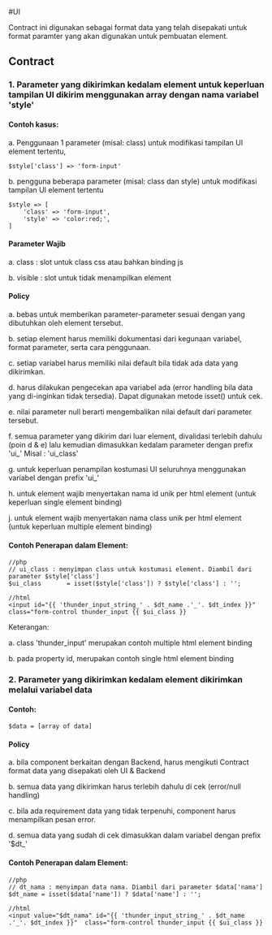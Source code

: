 #UI

Contract ini digunakan sebagai format data yang telah disepakati untuk format paramter yang akan digunakan untuk pembuatan element. 

## Contract

### 1. Parameter yang dikirimkan kedalam element untuk keperluan tampilan UI dikirim menggunakan array dengan nama variabel 'style'

#### Contoh kasus:

a. Penggunaan 1 parameter (misal: class) untuk modifikasi tampilan UI element tertentu, 

	$style['class'] => 'form-input'

b. pengguna beberapa parameter (misal: class dan style) untuk modifikasi tampilan UI element tertentu

	$style => [
		'class' => 'form-input',
		'style' => 'color:red;',
	]

#### Parameter Wajib

a. class : slot untuk class css atau bahkan binding js

b. visible : slot untuk tidak menampilkan element

#### Policy

a. bebas untuk memberikan parameter-parameter sesuai dengan yang dibutuhkan oleh element tersebut.

b. setiap element harus memiliki dokumentasi dari kegunaan variabel, format parameter, serta cara penggunaan.

c. setiap variabel harus memiliki nilai default bila tidak ada data yang dikirimkan.

d. harus dilakukan pengecekan apa variabel ada (error handling bila data yang di-inginkan tidak tersedia). Dapat digunakan metode isset() untuk cek.

e. nilai parameter null berarti mengembalikan nilai default dari parameter tersebut.

f. semua parameter yang dikirim dari luar element, divalidasi terlebih dahulu (poin d & e) lalu kemudian dimasukkan kedalam parameter dengan prefix 'ui_' Misal : 'ui_class'

g. untuk keperluan penampilan kostumasi UI seluruhnya menggunakan variabel dengan prefix 'ui_'

h. untuk element wajib menyertakan nama id unik per html element (untuk keperluan single element binding)

j. untuk element wajib menyertakan nama class unik per html element (untuk keperluan multiple element binding)

#### Contoh Penerapan dalam Element:

	//php
	// ui_class : menyimpan class untuk kostumasi element. Diambil dari parameter $style['class']
	$ui_class 		= isset($style['class']) ? $style['class'] : '';

	//html
	<input id="{{ 'thunder_input_string_' . $dt_name .'_'. $dt_index }}"  class="form-control thunder_input {{ $ui_class }}

Keterangan:

a. class 'thunder_input' merupakan contoh multiple html element binding

b. pada property id, merupakan contoh single html element binding


### 2. Parameter yang dikirimkan kedalam element dikirimkan melalui variabel data

#### Contoh:

	$data = [array of data]
	
#### Policy

a. bila component berkaitan dengan Backend, harus mengikuti Contract format data yang disepakati oleh UI & Backend

b. semua data yang dikirimkan harus terlebih dahulu di cek (error/null handling)

c. bila ada requirement data yang tidak terpenuhi, component harus menampilkan pesan error.

d. semua data yang sudah di cek dimasukkan dalam variabel dengan prefix '$dt_'
	
#### Contoh Penerapan dalam Element:

	//php
	// dt_nama : menyimpan data nama. Diambil dari parameter $data['nama']
	$dt_name = isset($data['name']) ? $data['name'] : '';

	//html
	<input value="$dt_nama" id="{{ 'thunder_input_string_' . $dt_name .'_'. $dt_index }}"  class="form-control thunder_input {{ $ui_class }}
			
